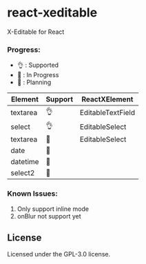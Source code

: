 # react-xeditable

X-Editable for React

### Progress:
* :ok_hand: : Supported
* :runner: : In Progress
* :thought_balloon: : Planning

| Element | Support | ReactXElement |
| ------| ------ | ------ |
| textarea| :ok_hand: | EditableTextField |
| select| :ok_hand: | EditableSelect |
| textarea| :runner: | EditableSelect |
| date| :thought_balloon: |  &nbsp; |
| datetime| :thought_balloon: | &nbsp; |
| select2| :thought_balloon: | &nbsp; |


### Known Issues:

1. Only support inline mode
2. onBlur not support yet


## License
Licensed under the GPL-3.0 license.
